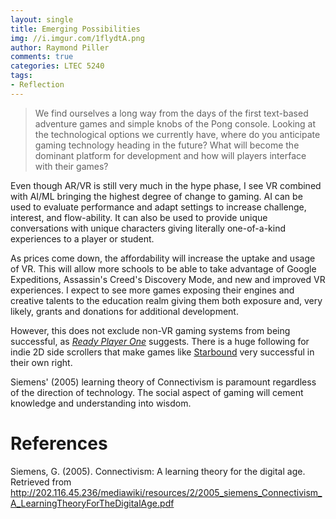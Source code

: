 ```yaml
---
layout: single
title: Emerging Possibilities
img: //i.imgur.com/1flydtA.png
author: Raymond Piller
comments: true
categories: LTEC 5240
tags:
- Reflection
---
```

> We find ourselves a long way from the days of the first text-based adventure games and simple knobs of the Pong console.
> Looking at the technological options we currently have, where do you anticipate gaming technology heading in the future?
> What will become the dominant platform for development and how will players interface with their games?

Even though AR/VR is still very much in the hype phase, I see VR combined with AI/ML bringing the highest degree of change to gaming.
AI can be used to evaluate performance and adapt settings to increase challenge, interest, and flow-ability.
It can also be used to provide unique conversations with unique characters giving literally one-of-a-kind experiences to a player or student.

As prices come down, the affordability will increase the uptake and usage of VR.
This will allow more schools to be able to take advantage of Google Expeditions, Assassin's Creed's Discovery Mode, and new and improved VR experiences.
I expect to see more games exposing their engines and creative talents to the education realm giving them both exposure and, very likely, grants and donations for additional development.

However, this does not exclude non-VR gaming systems from being successful, as [*Ready Player One*](https://www.imdb.com/title/tt1677720/) suggests.
There is a huge following for indie 2D side scrollers that make games like [Starbound](https://playstarbound.com/) very successful in their own right.

Siemens' (2005) learning theory of Connectivism is paramount regardless of the direction of technology.
The social aspect of gaming will cement knowledge and understanding into wisdom.

# References

Siemens, G. (2005). Connectivism: A learning theory for the digital age. Retrieved from http://202.116.45.236/mediawiki/resources/2/2005_siemens_Connectivism_A_LearningTheoryForTheDigitalAge.pdf
